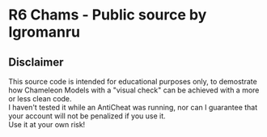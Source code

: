 # R6 Chams - Public source by Igromanru

## Disclaimer
This source code is intended for educational purposes only, to demostrate how Chameleon Models with a "visual check" can be achieved with a more or less clean code.  
I haven't tested it while an AntiCheat was running, nor can I guarantee that your account will not be penalized if you use it.  
Use it at your own risk!
